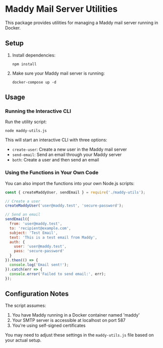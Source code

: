 # Maddy Mail Server Utilities

This package provides utilities for managing a Maddy mail server running in Docker.

## Setup

1. Install dependencies:
   ```
   npm install
   ```

2. Make sure your Maddy mail server is running:
   ```
   docker-compose up -d
   ```

## Usage

### Running the Interactive CLI

Run the utility script:
```
node maddy-utils.js
```

This will start an interactive CLI with three options:
- `create-user`: Create a new user in the Maddy mail server
- `send-email`: Send an email through your Maddy server
- `both`: Create a user and then send an email

### Using the Functions in Your Own Code

You can also import the functions into your own Node.js scripts:

```javascript
const { createMaddyUser, sendEmail } = require('./maddy-utils');

// Create a user
createMaddyUser('user@maddy.test', 'secure-password');

// Send an email
sendEmail({
  from: 'user@maddy.test',
  to: 'recipient@example.com',
  subject: 'Test Email',
  text: 'This is a test email from Maddy',
  auth: {
    user: 'user@maddy.test',
    pass: 'secure-password'
  }
}).then(() => {
  console.log('Email sent!');
}).catch(err => {
  console.error('Failed to send email:', err);
});
```

## Configuration Notes

The script assumes:
1. You have Maddy running in a Docker container named 'maddy'
2. Your SMTP server is accessible at localhost on port 587
3. You're using self-signed certificates

You may need to adjust these settings in the `maddy-utils.js` file based on your actual setup.
